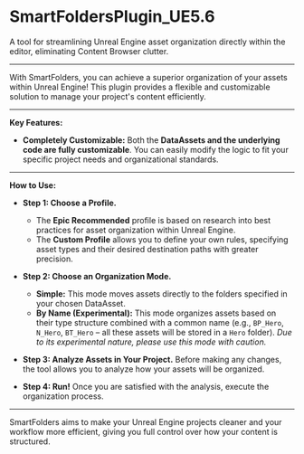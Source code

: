 # SmartFoldersPlugin_UE5.6

A tool for streamlining Unreal Engine asset organization directly within the editor, eliminating Content Browser clutter.

---

With SmartFolders, you can achieve a superior organization of your assets within Unreal Engine! This plugin provides a flexible and customizable solution to manage your project's content efficiently.

---

**Key Features:**

* **Completely Customizable:** Both the **DataAssets and the underlying code are fully customizable**. You can easily modify the logic to fit your specific project needs and organizational standards.

---

**How to Use:**

* **Step 1: Choose a Profile.**
    * The **Epic Recommended** profile is based on research into best practices for asset organization within Unreal Engine.
    * The **Custom Profile** allows you to define your own rules, specifying asset types and their desired destination paths with greater precision.

* **Step 2: Choose an Organization Mode.**
    * **Simple:** This mode moves assets directly to the folders specified in your chosen DataAsset.
    * **By Name (Experimental):** This mode organizes assets based on their type structure combined with a common name (e.g., `BP_Hero`, `N_Hero`, `BT_Hero` – all these assets will be stored in a `Hero` folder). *Due to its experimental nature, please use this mode with caution.*

* **Step 3: Analyze Assets in Your Project.** Before making any changes, the tool allows you to analyze how your assets will be organized.

* **Step 4: Run!** Once you are satisfied with the analysis, execute the organization process.

---

SmartFolders aims to make your Unreal Engine projects cleaner and your workflow more efficient, giving you full control over how your content is structured.
